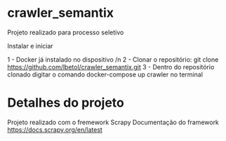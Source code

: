 # crawler_semantix
Projeto realizado para processo seletivo

Instalar e iniciar

1 - Docker já instalado no dispositivo /n
2 - Clonar o repositório: git clone https://github.com/lbetol/crawler_semantix.git
3 - Dentro do repositório clonado digitar o comando docker-compose up crawler no terminal

# Detalhes do projeto

Projeto realizado com o fremework Scrapy
Documentação do framework https://docs.scrapy.org/en/latest 

